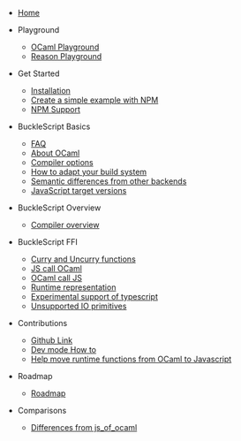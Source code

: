 * [Home](./README.md)

* Playground
  * [OCaml Playground](https://bloomberg.github.io/bucklescript/js-demo)
  * [Reason Playground](https://bloomberg.github.io/bucklescript/reason-demo)

* Get Started
  * [Installation](./Installation.md)
  * [Create a simple example with NPM](./Create-a-simple-example-with-NPM.md)
  * [NPM Support](./NPM-Support.md)

* BuckleScript Basics
  * [FAQ](./FAQ.md)
  * [About OCaml](https://ocaml.org/)
  * [Compiler options](./Compiler-options.md)
  * [How to adapt your build system](./How-to-adapt-your-build-system.md)
  * [Semantic differences from other backends](./Semantic-differences-from-other-backends.md)
  * [JavaScript target versions](./JavaScript-target-versions.md)


* BuckleScript Overview
  * [Compiler overview](./Compiler-overview.md)

* BuckleScript FFI

  * [Curry and Uncurry functions](./Curry-and-Uncurry-functions.md)
  * [JS call OCaml](./JS-call-OCaml.md)
  * [OCaml call JS](./OCaml-call-JS.md)
  * [Runtime representation](./Runtime-representation.md)
  * [Experimental support of typescript](./Experimental-support-of-typescript.md)
  * [Unsupported IO primitives](./Unsupported-IO-primitives.md)

* Contributions
  * [Github Link](https://github.com/bloomberg/bucklescript)
  * [Dev mode How to](./Dev-mode-How-to.md)
  * [Help move runtime functions from OCaml to Javascript](./Help-move-runtime-functions-from-OCaml-to-Javascript.md)

* Roadmap
  * [Roadmap](./Roadmap.md)

* Comparisons
  * [Differences from js_of_ocaml](./Differences-from-js_of_ocaml.md)
